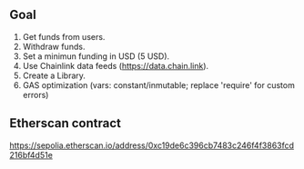 ## Goal
1. Get funds from users.
2. Withdraw funds.
3. Set a minimun funding in USD (5 USD).
4. Use Chainlink data feeds (https://data.chain.link).
5. Create a Library.
6. GAS optimization (vars: constant/inmutable; replace 'require' for custom errors)

## Etherscan contract
https://sepolia.etherscan.io/address/0xc19de6c396cb7483c246f4f3863fcd216bf4d51e
